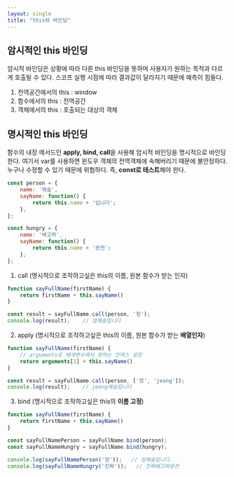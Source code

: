 ```yaml
---
layout: single
title: "this와 바인딩"
---
```


## 암시적인 this 바인딩

암시적 바인딩은 상황에 따라 다른 this 바인딩을 뜻하며 사용자가 원하는 목적과 다르게 호출될 수 있다.
스코프 실행 시점에 따라 결과값이 달라지기 때문에 예측이 힘들다.

1. 전역공간에서의 this : window
2. 함수에서의 this : 전역공간
3. 객체에서의 this : 호출되는 대상의 객체

## 명시적인 this 바인딩

함수의 내장 메서드인 **apply, bind, call**을 사용해 암시적 바인딩을 명시적으로 바인딩한다.
여기서 var를 사용하면 윈도우 객체의 전역객체에 속해버리기 때문에 불안정하다. 누구나 수정할 수 있기 때문에 위험하다. 즉, **const로 테스트**해야 한다.

```js
const person = {
    name: '해슬',
    sayName: function() {
        return this.name + '입니다';
    },
};

const hungry = {
    name: '배고파',
    sayName: function() {
        return this.name + '완전';
    },
};
```

1. call (명시적으로 조작하고싶은 this의 이름, 원본 함수가 받는 인자)

```js
function sayFullName(firstName) {
    return firstName + this.sayName()
}

const result = sayFullName.call(person, '정');
console.log(result);    // 정해슬입니다
```

2. apply (명시적으로 조작하고싶은 this의 이름, 원본 함수가 받는 **배열인자**)

```js
function sayFullName(firstName) {
    // arguments로 매개변수에서 원하는 인덱스 설정
    return arguments[1] + this.sayName()
}

const result = sayFullName.call(person, ['정', 'jeong']);
console.log(result);    // jeong해슬입니다
```

3. bind (명시적으로 조작하고싶은 this의 **이름 고정**)

```js
function sayFullName(firstName) {
    return firstName + this.sayName()
}

const sayFullNamePerson = sayFullName.bind(person);
const sayFullNameHungry = sayFullName.bind(hungry);

console.log(sayFullNamePerson('정'));   // 정해슬입니다.
console.log(sayFullNameHungry('진짜'));   // 진짜배고파완전
```

